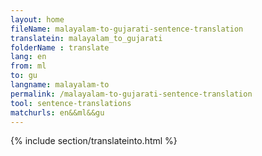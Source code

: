 ```yaml
---
layout: home
fileName: malayalam-to-gujarati-sentence-translation
translatein: malayalam_to_gujarati
folderName : translate
lang: en
from: ml
to: gu
langname: malayalam-to
permalink: /malayalam-to-gujarati-sentence-translation
tool: sentence-translations
matchurls: en&&ml&&gu
---
```

{% include section/translateinto.html %}
